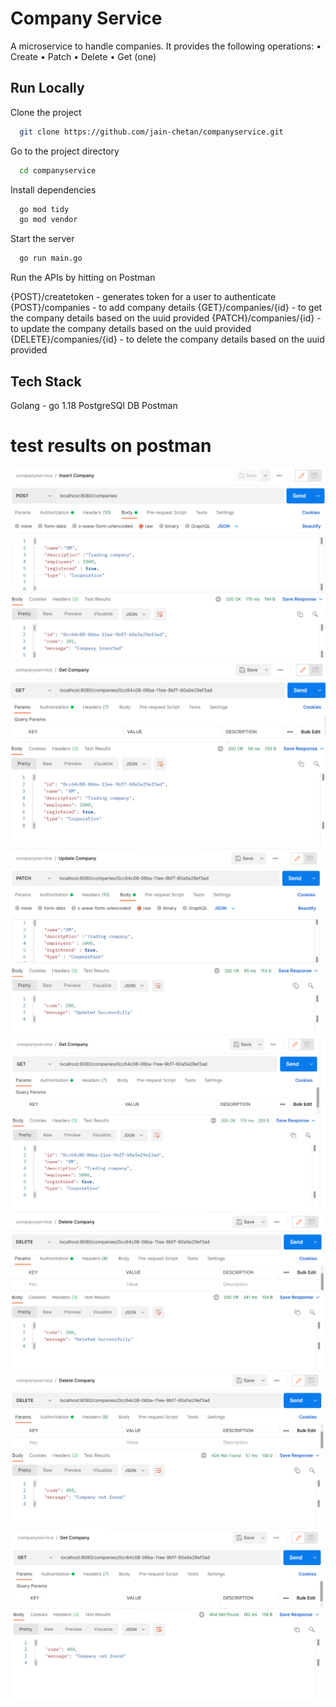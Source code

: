 # Company Service

A microservice to handle companies. It provides the following operations:
• Create
• Patch
• Delete
• Get (one)


## Run Locally

Clone the project

```bash
  git clone https://github.com/jain-chetan/companyservice.git
```

Go to the project directory

```bash
  cd companyservice
```

Install dependencies

```bash
  go mod tidy
  go mod vendor
```

Start the server

```bash
  go run main.go
```

Run the APIs by hitting on Postman

{POST}/createtoken - generates token for a user to authenticate
{POST}/companies - to add company details
{GET}/companies/{id} - to get the company details based on the uuid provided
{PATCH}/companies/{id} - to update the company details based on the uuid provided
{DELETE}/companies/{id} - to delete the company details based on the uuid provided

## Tech Stack

Golang - go 1.18
PostgreSQl DB
Postman


# test results on postman
![Alt text](image.png)
![Alt text](image-1.png)
![Alt text](image-2.png)
![Alt text](image-3.png)
![Alt text](image-4.png)
![Alt text](image-5.png)
![Alt text](image-6.png)